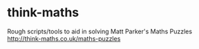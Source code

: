 # think-maths
Rough scripts/tools to aid in solving Matt Parker's Maths Puzzles http://think-maths.co.uk/maths-puzzles
